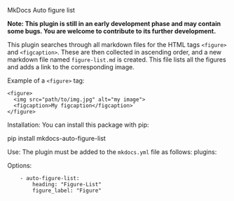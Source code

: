 MkDocs Auto figure list

**Note: This plugin is still in an early development phase and may contain some bugs. You are welcome to contribute to its further development.**

This plugin searches through all markdown files for the HTML tags `<figure>` and `<figcaption>`. These are then collected in ascending order, and a new markdown file named `figure-list.md` is created. This file lists all the figures and adds a link to the corresponding image.

Example of a `<figure>` tag:
```
<figure>
  <img src="path/to/img.jpg" alt="my image">
  <figcaption>My figcaption</figcaption>`
</figure>
```

Installation:
You can install this package with pip:

pip install mkdocs-auto-figure-list


Use:
The plugin must be added to the `mkdocs.yml` file as follows:
plugins:

Options:
```
    - auto-figure-list:
        heading: "Figure-List"
        figure_label: "Figure"
```
